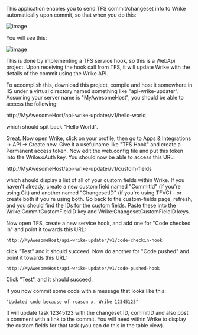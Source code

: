 This application enables you to send TFS commit/changeset info to Wrike automatically upon commit, so that when you do this:

![image](https://user-images.githubusercontent.com/2829865/37444926-9905d87c-2868-11e8-9f07-d9490d8a0d22.png)

You will see this:

![image](https://user-images.githubusercontent.com/2829865/37444763-8e2ded82-2867-11e8-9e75-a29070fdc6f9.png)

This is done by implementing a TFS service hook, so this is a WebApi project. Upon receiving the hook call from TFS, it will update Wrike with the details of the commit using the Wrike API. 

To accomplish this, download this project, compile and host it somewhere in IIS under a virtual directory named something like "api-wrike-updater". Assuming your server name is "MyAwesomeHost", you should be able to access the following:

http://MyAwesomeHost/api-wrike-updater/v1/hello-world

which should spit back "Hello World". 

Great. Now open Wrike, click on your profile, then go to Apps & Integrations -> API -> Create new. Give it a usefulname like "TFS Hook" and create a Permanent access token. Now edit the web.config file and put this token into the Wrike:oAuth key. You should now be able to access this URL:

http://MyAwesomeHost/api-wrike-updater/v1/custom-fields

which should display a list of all of your custom fields within Wrike. If you haven't already, create a new custom field named "CommitId" (if you're using Git) and another named "ChangesetID" (if you're using TFVC) - or create both if you're using both. Go back to the custom-fields page, refresh, and you should find the IDs for the custom fields. Paste these into the Wrike:CommitCustomFieldID key and Wrike:ChangesetCustomFieldID keys.

Now open TFS, create a new service hook, and add one for "Code checked in" and point it towards this URL:

	http://MyAwesomeHost/api-wrike-updater/v1/code-checkin-hook

click "Test" and it should succeed. Now do another for "Code pushed" and point it towards this URL:

	http://MyAwesomeHost/api-wrike-updater/v1/code-pushed-hook

Click "Test", and it should succeed.

If you now commit some code with a message that looks like this:

	"Updated code because of reason x, Wrike 12345123"

It will update task 12345123 with the changeset ID, commitID and also post a comment with a link to the commit. You will need within Wrike to display the custom fields for that task (you can do this in the table view).
